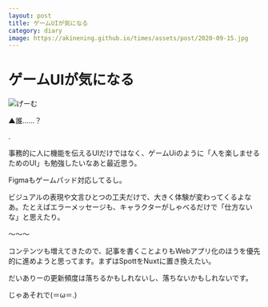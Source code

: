 ```yaml
---
layout: post
title: ゲームUIが気になる
category: diary
image: https://akinening.github.io/times/assets/post/2020-09-15.jpg
---
```


# ゲームUIが気になる

<img src="https://akinening.github.io/times/assets/post/2020-09-15.jpg" alt="げーむ">

▲誰……？

.

事務的に人に機能を伝えるUIだけではなく、ゲームUiのように「人を楽しませるためのUI」も勉強したいなあと最近思う。

Figmaもゲームパッド対応してるし。

ビジュアルの表現や文言ひとつの工夫だけで、大きく体験が変わってくるよなあ。たとえばエラーメッセージも、キャラクターがしゃべるだけで「仕方ないな」と思えたり。

〜〜〜

コンテンツも増えてきたので、記事を書くことよりもWebアプリ化のほうを優先的に進めようと思ってます。まずはSpottをNuxtに置き換えたい。

だいありーの更新頻度は落ちるかもしれないし、落ちないかもしれないです。

じゃあそれで(＝ω＝.)